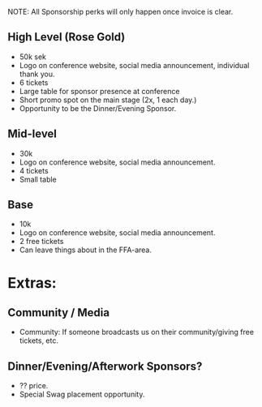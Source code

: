 NOTE: All Sponsorship perks will only happen once invoice is clear.

## High Level (Rose Gold)
* 50k sek
* Logo on conference website, social media announcement, individual thank you.
* 6 tickets
* Large table for sponsor presence at conference
* Short promo spot on the main stage (2x, 1 each day.)
* Opportunity to be the Dinner/Evening Sponsor. 

## Mid-level
* 30k
* Logo on conference website, social media announcement.
* 4 tickets
* Small table

## Base
* 10k
* Logo on conference website, social media announcement.
* 2 free tickets 
* Can leave things about in the FFA-area.

# Extras:
## Community / Media
* Community: If someone broadcasts us on their community/giving free tickets, etc.

## Dinner/Evening/Afterwork Sponsors?
* ?? price.
* Special Swag placement opportunity. 
